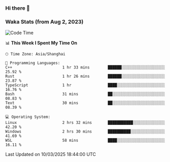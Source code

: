 ### Hi there 👋

### Waka Stats (from Aug 2, 2023)

<!--START_SECTION:waka-->
![Code Time](http://img.shields.io/badge/Code%20Time-683%20hrs%2051%20mins-blue)

📊 **This Week I Spent My Time On** 

```text
🕑︎ Time Zone: Asia/Shanghai

💬 Programming Languages: 
C++                      1 hr 33 mins        ██████░░░░░░░░░░░░░░░░░░░   25.92 % 
Rust                     1 hr 26 mins        ██████░░░░░░░░░░░░░░░░░░░   23.87 % 
TypeScript               1 hr                ████░░░░░░░░░░░░░░░░░░░░░   16.76 % 
Bash                     31 mins             ██░░░░░░░░░░░░░░░░░░░░░░░   08.83 % 
Text                     30 mins             ██░░░░░░░░░░░░░░░░░░░░░░░   08.39 % 

💻 Operating System: 
Linux                    2 hrs 32 mins       ███████████░░░░░░░░░░░░░░   42.20 % 
Windows                  2 hrs 30 mins       ██████████░░░░░░░░░░░░░░░   41.69 % 
WSL                      58 mins             ████░░░░░░░░░░░░░░░░░░░░░   16.11 % 
```


 Last Updated on 10/03/2025 18:44:00 UTC
<!--END_SECTION:waka-->
